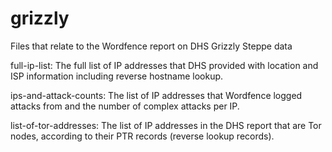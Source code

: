 # grizzly
Files that relate to the Wordfence report on DHS Grizzly Steppe data

full-ip-list: The full list of IP addresses that DHS provided with location and ISP information including reverse hostname lookup.

ips-and-attack-counts: The list of IP addresses that Wordfence logged attacks from and the number of complex attacks per IP.

list-of-tor-addresses: The list of IP addresses in the DHS report that are Tor nodes, according to their PTR records (reverse lookup records).
